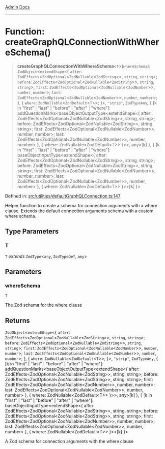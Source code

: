 [Admin Docs](/)

***

# Function: createGraphQLConnectionWithWhereSchema()

> **createGraphQLConnectionWithWhereSchema**\<`T`\>(`whereSchema`): `ZodObject`\<`extendShape`\<\{ `after`: `ZodEffects`\<`ZodOptional`\<`ZodNullable`\<`ZodString`\>\>, `string`, `string`\>; `before`: `ZodEffects`\<`ZodOptional`\<`ZodNullable`\<`ZodString`\>\>, `string`, `string`\>; `first`: `ZodEffects`\<`ZodOptional`\<`ZodNullable`\<`ZodNumber`\>\>, `number`, `number`\>; `last`: `ZodEffects`\<`ZodOptional`\<`ZodNullable`\<`ZodNumber`\>\>, `number`, `number`\>; \}, \{ `where`: `ZodNullable`\<`ZodDefault`\<`T`\>\>; \}\>, `"strip"`, `ZodTypeAny`, \{ \[k in "first" \| "last" \| "before" \| "after" \| "where"\]: addQuestionMarks\<baseObjectOutputType\<extendShape\<\{ after: ZodEffects\<ZodOptional\<ZodNullable\<ZodString\>\>, string, string\>; before: ZodEffects\<ZodOptional\<ZodNullable\<ZodString\>\>, string, string\>; first: ZodEffects\<ZodOptional\<ZodNullable\<ZodNumber\>\>, number, number\>; last: ZodEffects\<ZodOptional\<ZodNullable\<ZodNumber\>\>, number, number\> \}, \{ where: ZodNullable\<ZodDefault\<T\>\> \}\>\>, any\>\[k\] \}, \{ \[k in "first" \| "last" \| "before" \| "after" \| "where"\]: baseObjectInputType\<extendShape\<\{ after: ZodEffects\<ZodOptional\<ZodNullable\<ZodString\>\>, string, string\>; before: ZodEffects\<ZodOptional\<ZodNullable\<ZodString\>\>, string, string\>; first: ZodEffects\<ZodOptional\<ZodNullable\<ZodNumber\>\>, number, number\>; last: ZodEffects\<ZodOptional\<ZodNullable\<ZodNumber\>\>, number, number\> \}, \{ where: ZodNullable\<ZodDefault\<T\>\> \}\>\>\[k\] \}\>

Defined in: [src/utilities/defaultGraphQLConnection.ts:147](https://github.com/gautam-divyanshu/talawa-api/blob/22f85ff86fcf5f38b53dcdb9fe90ab33ea32d944/src/utilities/defaultGraphQLConnection.ts#L147)

Helper function to create a schema for connection arguments with a where clause.
Extends the default connection arguments schema with a custom where schema.

## Type Parameters

### T

`T` *extends* `ZodType`\<`any`, `ZodTypeDef`, `any`\>

## Parameters

### whereSchema

`T`

The Zod schema for the where clause

## Returns

`ZodObject`\<`extendShape`\<\{ `after`: `ZodEffects`\<`ZodOptional`\<`ZodNullable`\<`ZodString`\>\>, `string`, `string`\>; `before`: `ZodEffects`\<`ZodOptional`\<`ZodNullable`\<`ZodString`\>\>, `string`, `string`\>; `first`: `ZodEffects`\<`ZodOptional`\<`ZodNullable`\<`ZodNumber`\>\>, `number`, `number`\>; `last`: `ZodEffects`\<`ZodOptional`\<`ZodNullable`\<`ZodNumber`\>\>, `number`, `number`\>; \}, \{ `where`: `ZodNullable`\<`ZodDefault`\<`T`\>\>; \}\>, `"strip"`, `ZodTypeAny`, \{ \[k in "first" \| "last" \| "before" \| "after" \| "where"\]: addQuestionMarks\<baseObjectOutputType\<extendShape\<\{ after: ZodEffects\<ZodOptional\<ZodNullable\<ZodString\>\>, string, string\>; before: ZodEffects\<ZodOptional\<ZodNullable\<ZodString\>\>, string, string\>; first: ZodEffects\<ZodOptional\<ZodNullable\<ZodNumber\>\>, number, number\>; last: ZodEffects\<ZodOptional\<ZodNullable\<ZodNumber\>\>, number, number\> \}, \{ where: ZodNullable\<ZodDefault\<T\>\> \}\>\>, any\>\[k\] \}, \{ \[k in "first" \| "last" \| "before" \| "after" \| "where"\]: baseObjectInputType\<extendShape\<\{ after: ZodEffects\<ZodOptional\<ZodNullable\<ZodString\>\>, string, string\>; before: ZodEffects\<ZodOptional\<ZodNullable\<ZodString\>\>, string, string\>; first: ZodEffects\<ZodOptional\<ZodNullable\<ZodNumber\>\>, number, number\>; last: ZodEffects\<ZodOptional\<ZodNullable\<ZodNumber\>\>, number, number\> \}, \{ where: ZodNullable\<ZodDefault\<T\>\> \}\>\>\[k\] \}\>

A Zod schema for connection arguments with the where clause
